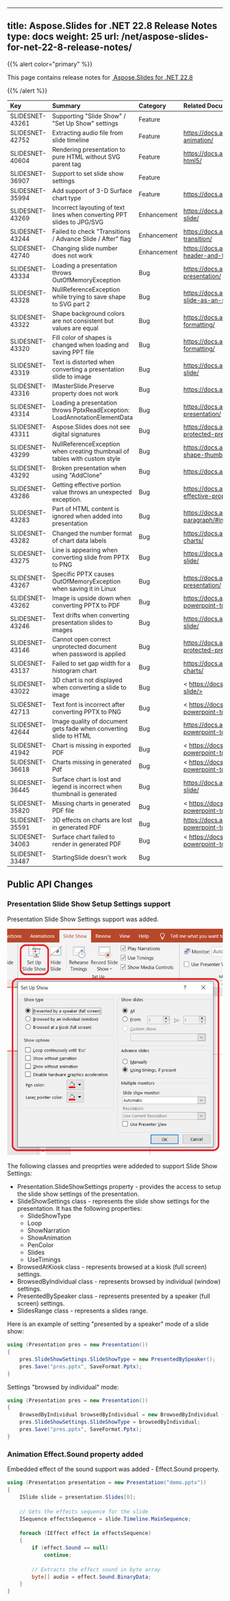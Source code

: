  ---
title: Aspose.Slides for .NET 22.8 Release Notes
type: docs
weight: 25
url: /net/aspose-slides-for-net-22-8-release-notes/
---

{{% alert color="primary" %}} 

This page contains release notes for [ Aspose.Slides for .NET 22.8](https://www.nuget.org/packages/Aspose.Slides.NET/)

{{% /alert %}} 

|**Key**|**Summary**|**Category**|**Related Documentation**|
| :- | :- | :- | :- |
|SLIDESNET-43261|Supporting "Slide Show" / "Set Up Show" settings|Feature|
|SLIDESNET-42752|Extracting audio file from slide timeline|Feature|<https://docs.aspose.com/slides/net/shape-animation/>
|SLIDESNET-40604|Rendering presentation to pure HTML without SVG parent tag|Feature|<https://docs.aspose.com/slides/net/export-to-html5/>
|SLIDESNET-36907|Support to set slide show settings|Feature|
|SLIDESNET-35994|Add support of 3-D Surface chart type|Feature|<https://docs.aspose.com/slides/net/create-chart/>
|SLIDESNET-43269|Incorrect layouting of text lines when converting PPT slides to JPG/SVG|Enhancement|<https://docs.aspose.com/slides/net/convert-slide/>
|SLIDESNET-43244|Failed to check "Transitions / Advance Slide / After" flag|Enhancement|<https://docs.aspose.com/slides/net/slide-transition/>
|SLIDESNET-42740|Changing slide number does not work|Enhancement|<https://docs.aspose.com/slides/net/presentation-header-and-footer/>
|SLIDESNET-43334|Loading a presentation throws OutOfMemoryException|Bug|<https://docs.aspose.com/slides/net/open-presentation/>
|SLIDESNET-43328|NullReferenceException while trying to save shape to SVG part 2|Bug|<https://docs.aspose.com/slides/net/render-a-slide-as-an-svg-image/>
|SLIDESNET-43322|Shape background colors are not consistent but values are equal|Bug|<https://docs.aspose.com/slides/net/shape-formatting/>
|SLIDESNET-43320|Fill color of shapes is changed when loading and saving PPT file|Bug|<https://docs.aspose.com/slides/net/shape-formatting/>
|SLIDESNET-43319|Text is distorted when converting a presentation slide to image|Bug|<https://docs.aspose.com/slides/net/convert-slide/>
|SLIDESNET-43316|IMasterSlide.Preserve property does not work|Bug|<https://docs.aspose.com/slides/net/slide-master/>
|SLIDESNET-43314|Loading a presentation throws PptxReadException: LoadAnnotationElementData|Bug|<https://docs.aspose.com/slides/net/open-presentation/>
|SLIDESNET-43311|Aspose.Slides does not see digital signatures|Bug|<https://docs.aspose.com/slides/net/password-protected-presentation/>
|SLIDESNET-43299|NullReferenceException when creating thumbnail of tables with custom style|Bug|<https://docs.aspose.com/slides/net/create-shape-thumbnails/>
|SLIDESNET-43292|Broken presentation when using "AddClone"|Bug|<https://docs.aspose.com/slides/net/clone-slides/>
|SLIDESNET-43286|Getting effective portion value throws an unexpected exception. |Bug|<https://docs.aspose.com/slides/net/shape-effective-properties/>
|SLIDESNET-43283|Part of HTML content is ignored when added into presentation|Bug|<https://docs.aspose.com/slides/net/manage-paragraph/#import-html-text-in-paragraphs>
|SLIDESNET-43282|Changed the number format of chart data labels|Bug|<https://docs.aspose.com/slides/net/powerpoint-charts/>
|SLIDESNET-43275|Line is appearing when converting slide from PPTX to PNG|Bug|<https://docs.aspose.com/slides/net/convert-slide/>
|SLIDESNET-43267|Specific PPTX causes OutOfMemoryException when saving it in Linux|Bug|<https://docs.aspose.com/slides/net/open-presentation/>
|SLIDESNET-43262|Image is upside down when converting PPTX to PDF|Bug|<https://docs.aspose.com/slides/net/convert-powerpoint-to-pdf/>
|SLIDESNET-43246|Text drifts when converting presentation slides to images|Bug|<https://docs.aspose.com/slides/net/convert-slide/>
|SLIDESNET-43146|Cannot open correct unprotected document when password is applied|Bug|<https://docs.aspose.com/slides/net/password-protected-presentation/>
|SLIDESNET-43137|Failed to set gap width for a histogram chart|Bug|<https://docs.aspose.com/slides/net/powerpoint-charts/>
|SLIDESNET-43022|3D chart is not displayed when converting a slide to image|Bug|< https://docs.aspose.com/slides/net/convert-slide/>
|SLIDESNET-42713|Text font is incorrect after converting PPTX to PNG|Bug|< https://docs.aspose.com/slides/net/convert-powerpoint-to-png/>
|SLIDESNET-42644|Image quality of document gets fade when converting slide to HTML|Bug|<https://docs.aspose.com/slides/net/convert-powerpoint-to-html/>
|SLIDESNET-41942|Chart is missing in exported PDF|Bug|< https://docs.aspose.com/slides/net/convert-powerpoint-to-pdf/>
|SLIDESNET-36618|Charts missing in generated Pdf|Bug|< https://docs.aspose.com/slides/net/convert-powerpoint-to-pdf/>
|SLIDESNET-36445|Surface chart is lost and legend is incorrect when thumbnail is generated|Bug|<https://docs.aspose.com/slides/net/convert-slide/>
|SLIDESNET-35820|Missing charts in generated PDF file|Bug|< https://docs.aspose.com/slides/net/convert-powerpoint-to-pdf/>
|SLIDESNET-35591|3D effects on charts are lost in generated PDF|Bug|<https://docs.aspose.com/slides/net/convert-powerpoint-to-pdf/>
|SLIDESNET-34063|Surface chart failed to render in generated PDF|Bug|< https://docs.aspose.com/slides/net/convert-powerpoint-to-pdf/>
|SLIDESNET-33487|StartingSlide doesn't work|Bug|


## Public API Changes ##

### Presentation Slide Show Setup Settings support ###

Presentation Slide Show Settings support was added. 

![Slide Show Settings](slideShowSetup.png)

The following classes and preoprties were addeded to support Slide Show Settings:

* Presentation.SlideShowSettings property - provides the access to setup the slide show settings of the presentation.
* SlideShowSettings class - represents the slide show settings for the presentation. It has the following properties:
  - SlideShowType
  - Loop
  - ShowNarration
  - ShowAnimation
  - PenColor
  - Slides
  - UseTimings
* BrowsedAtKiosk class - represents browsed at a kiosk (full screen) settings.
* BrowsedByIndividual class - represents browsed by individual (window) settings.
* PresentedBySpeaker class - represents presented by a speaker (full screen) settings.
* SlidesRange class - represents a slides range.

Here is an example of setting "presented by a speaker" mode of a slide show:

``` csharp
using (Presentation pres = new Presentation())
{
    pres.SlideShowSettings.SlideShowType = new PresentedBySpeaker();
    pres.Save("pres.pptx", SaveFormat.Pptx);
}
```

Settings "browsed by individual" mode: 

``` csharp
using (Presentation pres = new Presentation())
{
    BrowsedByIndividual browsedByIndividual = new BrowsedByIndividual {ShowScrollbar = true};
    pres.SlideShowSettings.SlideShowType = browsedByIndividual;
    pres.Save("pres.pptx", SaveFormat.Pptx);
}
```

### Animation Effect.Sound property added ###

Embedded effect of the sound support was added - Effect.Sound property. 

``` csharp
using (Presentation presentation = new Presentation("demo.pptx"))
{
    ISlide slide = presentation.Slides[0];
    
    // Gets the effects sequence for the slide
    ISequence effectsSequence = slide.Timeline.MainSequence;
       
    foreach (IEffect effect in effectsSequence)
    {
        if (effect.Sound == null)
            continue;
        
        // Extracts the effect sound in byte array
        byte[] audio = effect.Sound.BinaryData;
    }
}
